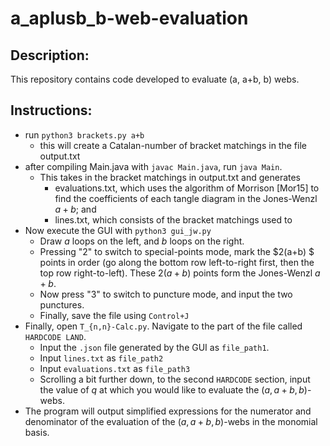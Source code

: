 # a_aplusb_b-web-evaluation

## Description:
This repository contains code developed to evaluate (a, a+b, b) webs.

## Instructions:
* run `python3 brackets.py a+b`
	* this will create a Catalan-number of bracket matchings in the file output.txt
* after compiling Main.java with `javac Main.java`, run `java Main`.
	* This takes in the bracket matchings in output.txt and generates
		* evaluations.txt, which uses the algorithm of Morrison [Mor15] to find the coefficients of each tangle diagram in the Jones-Wenzl $a+b$; and
		* lines.txt, which consists of the bracket matchings used to 
* Now execute the GUI with `python3 gui_jw.py`
	* Draw $a$ loops on the left, and $b$ loops on the right.
	* Pressing "2" to switch to special-points mode, mark the $2(a+b) $ points in order (go along the bottom row left-to-right first, then the top row right-to-left). These $2(a+b)$ points form the Jones-Wenzl $a+b$. 
	* Now press "3" to switch to puncture mode, and input the two punctures. 
	* Finally, save the file using `Control+J`
* Finally, open `T_{n,n}-Calc.py`. Navigate to the part of the file called `HARDCODE LAND`. 
	* Input the `.json` file generated by the GUI as `file_path1`.
	* Input `lines.txt` as `file_path2`
	* Input `evaluations.txt` as `file_path3`
	* Scrolling a bit further down, to the second `HARDCODE` section, input the value of $q$ at which you would like to evaluate the $(a, a+b, b)$-webs.
* The program will output simplified expressions for the numerator and denominator of the evaluation of the $(a, a+b, b)$-webs in the monomial basis.